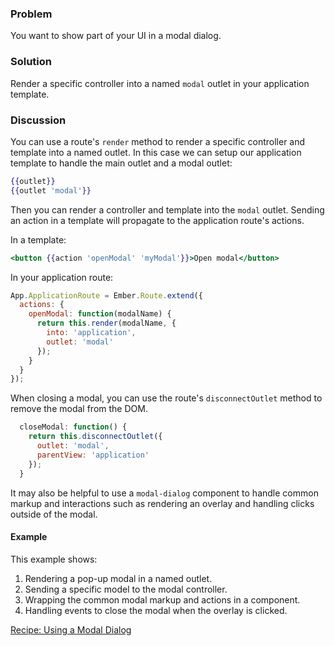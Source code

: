 ### Problem
You want to show part of your UI in a modal dialog.

### Solution
Render a specific controller into a named `modal` outlet in your application
template.

### Discussion
You can use a route's `render` method to render a specific controller and
template into a named outlet. In this case we can setup our application template
to handle the main outlet and a modal outlet:

```handlebars
{{outlet}}
{{outlet 'modal'}}
```

Then you can render a controller and template into the `modal` outlet.  Sending
an action in a template will propagate to the application route's actions.

In a template:

```handlebars
<button {{action 'openModal' 'myModal'}}>Open modal</button>
```

In your application route:

```javascript
App.ApplicationRoute = Ember.Route.extend({
  actions: {
    openModal: function(modalName) {
      return this.render(modalName, {
        into: 'application',
        outlet: 'modal'
      });
    }
  }
});
```

When closing a modal, you can use the route's `disconnectOutlet` method to remove
the modal from the DOM.

```javascript
  closeModal: function() {
    return this.disconnectOutlet({
      outlet: 'modal',
      parentView: 'application'
    });
  }
```

It may also be helpful to use a `modal-dialog` component to handle common markup
and interactions such as rendering an overlay and handling clicks outside of the
modal.

#### Example

This example shows:

  1. Rendering a pop-up modal in a named outlet.
  1. Sending a specific model to the modal controller.
  1. Wrapping the common modal markup and actions in a component.
  1. Handling events to close the modal when the overlay is clicked.

<a class="jsbin-embed" href="http://emberjs.jsbin.com/peyogo/2/embed?html,js,output">
  Recipe: Using a Modal Dialog
</a>
